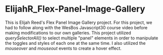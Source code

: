 # ElijahR_Flex-Panel-Image-Gallery

This is Elijah Reed's Flex Panel Image Gallery project. For this project, we had to follow along with the WesBos Javascript30 course video before making modifications to our own galleries. This project utilized *querySelectorAll()* to select multiple "panel" elements in order to manipulate the toggles and styles of each one at the same time. I also utilized the *mouseover* and *mouseout* events to create a hover effect.

